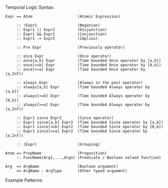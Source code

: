 Temporal Logic Syntax:     
  
    Expr == Atom                    (Atomic Expression)

         :: !Expr1                  (Negation)
         :: Expr1 || Expr2          (Disjunction)
         :: Expr1 && Expr2          (Conjunction)
         :: Expr1 -> Expr2          (Implies)
         
         :: Pre Expr                (Previously operator)
        
         :: once Expr               (Once operator)
         :: once[a,b] Expr          (Time bounded Once operator by [a,b])
         :: once[<=b] Expr          (Time bounded Once operator by [0,b])
         :: once[>=a] Expr          (Time bounded Once operator by [a,Inf))

         :: always Expr             (Always in the past operator)
         :: always[a,b] Expr        (Time bounded Always operator by [a,b])
         :: always[<=b] Expr        (Time bounded Always operator by [0,b])
         :: always[>=a] Expr        (Time bounded Always operator by [a,Inf))
         
         :: Expr1 since Expr2       (Since operator)
         :: Expr1 since[a,b] Expr2  (Time bounded Since operator by [a,b])
         :: Expr1 since[<=b] Expr2  (Time bounded Since operator by [0,b])
         :: Expr1 since[>=a] Expr2  (Time bounded Since operator by [a,Inf))

         :: (Expr)                  (Grouping)

    Atom == PropName                (Proposition)
         :: FuncName(Arg1,...,Argn) (Predicate / Boolean valued function)

    Arg  == ArgName                 (Boolean argument)
         == ArgName : ArgType       (Other typed argument)

Example Patterns:
